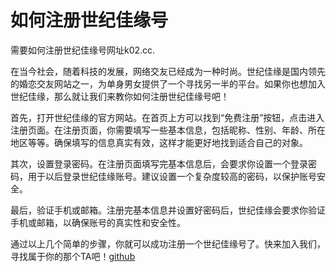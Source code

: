# 如何注册世纪佳缘号

需要如何注册世纪佳缘号网址k02.cc.

在当今社会，随着科技的发展，网络交友已经成为一种时尚。世纪佳缘是国内领先的婚恋交友网站之一，为单身男女提供了一个寻找另一半的平台。如果你也想加入世纪佳缘，那么就让我们来教你如何注册世纪佳缘号吧！

首先，打开世纪佳缘的官方网站。在首页上方可以找到“免费注册”按钮，点击进入注册页面。在注册页面，你需要填写一些基本信息，包括昵称、性别、年龄、所在地区等等。确保填写的信息真实有效，这样才能更好地找到适合自己的对象。

其次，设置登录密码。在注册页面填写完基本信息后，会要求你设置一个登录密码，用于以后登录世纪佳缘账号。建议设置一个复杂度较高的密码，以保护账号安全。

最后，验证手机或邮箱。注册完基本信息并设置好密码后，世纪佳缘会要求你验证手机或邮箱，以确保账号的真实性和安全性。

通过以上几个简单的步骤，你就可以成功注册一个世纪佳缘号了。快来加入我们，寻找属于你的那个TA吧！[github](https://github.com)